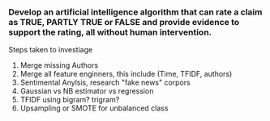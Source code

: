### Develop an artificial intelligence algorithm that can rate a claim as TRUE, PARTLY TRUE or FALSE and provide evidence to support the rating, all without human intervention.

Steps taken to investiage 

1. Merge missing Authors
2. Merge all feature enginners, this include (Time, TFIDF, authors)
3. Sentimental Anylsis, research "fake news" corpors
4. Gaussian vs NB estimator vs regression
5. TFIDF using bigram? trigram?
6. Upsampling or SMOTE for unbalanced class
